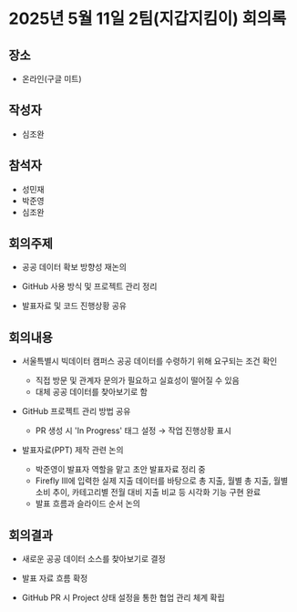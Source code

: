 # 2025년 5월 11일 2팀(지갑지킴이) 회의록

## 장소
- 온라인(구글 미트)

## 작성자
- 심조완

## 참석자
- 성민재
- 박준영
- 심조완

## 회의주제
- 공공 데이터 확보 방향성 재논의

- GitHub 사용 방식 및 프로젝트 관리 정리
  
- 발표자료 및 코드 진행상황 공유

## 회의내용
- 서울특별시 빅데이터 캠퍼스 공공 데이터를 수령하기 위해 요구되는 조건 확인
  - 직접 방문 및 관계자 문의가 필요하고 실효성이 떨어질 수 있음
  - 대체 공공 데이터를 찾아보기로 함

- GitHub 프로젝트 관리 방법 공유
  - PR 생성 시 'In Progress' 태그 설정 → 작업 진행상황 표시

- 발표자료(PPT) 제작 관련 논의
  - 박준영이 발표자 역할을 맡고 초안 발표자료 정리 중
  - Firefly III에 입력한 실제 지출 데이터를 바탕으로 총 지출, 월별 총 지출, 월별 소비 추이, 카테고리별 전월 대비 지출 비교 등 시각화 기능 구현 완료
  - 발표 흐름과 슬라이드 순서 논의

## 회의결과
- 새로운 공공 데이터 소스를 찾아보기로 결정

- 발표 자료 흐름 확정

- GitHub PR 시 Project 상태 설정을 통한 협업 관리 체계 확립
